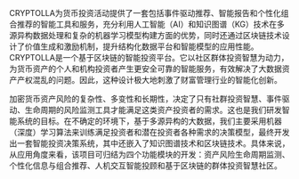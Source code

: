 
CRYPTOLLA为货币投资活动提供了一套包括事件驱动推荐、智能报告和个性化组合推荐的智能工具和服务，充分利用人工智能（AI）和知识图谱（KG）技术在多源异构数据处理和复杂的机器学习模型构建方面的优势，同时还通过区块链技术设计了价值生成和激励机制，提升结构化数据平台和智能模型的应用性能。CRYPTOLLA是一个基于区块链的智能投资平台。它以社区群体投资智慧为动力，为货币资产的个人和机构投资者产生更安全可靠的智能服务，有效解决了大数据资产产权混乱的问题。因此，这种设计极大地刺激了财富管理行业的智能化创新。

加密货币资产风险的复杂性、多变性和长期性，决定了只有社群投资智慧、事件驱动、生命周期的风险监测工具才能满足这类资产投资者的需求。这也是我们研发智能系统的目标。在不确定的环境下，基于多源异构的大数据，我们主要采用机器（深度）学习算法来训练满足投资者和潜在投资者各种需求的决策模型，最终开发出一套智能投资决策系统，其中还嵌入了知识图谱技术和区块链技术。具体来说，从应用角度来看，该项目可归结为四个功能模块的开发：资产风险生命周期监测、个性化信息与组合推荐、人机交互智能投顾和基于区块链的群体投资智慧社区。
